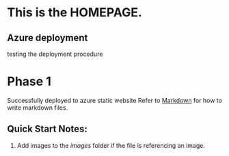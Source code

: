 # This is the **HOMEPAGE**.
## Azure deployment 
 testing the deployment procedure
# Phase 1
 Successfully deployed to azure static website
Refer to [Markdown](http://daringfireball.net/projects/markdown/) for how to write markdown files.
## Quick Start Notes:
1. Add images to the *images* folder if the file is referencing an image.
